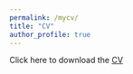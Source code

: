 ```yaml
---
permalink: /mycv/
title: "CV"
author_profile: true
---
```


Click here to download the [CV](/files/CV_Kushal_Bose.pdf)
